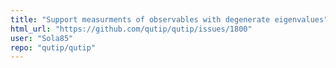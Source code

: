 ```yaml
---
title: "Support measurments of observables with degenerate eigenvalues"
html_url: "https://github.com/qutip/qutip/issues/1800"
user: "Sola85"
repo: "qutip/qutip"
---
```


